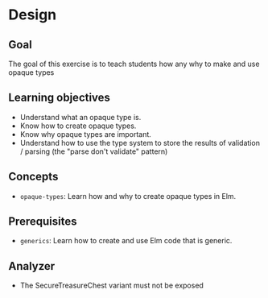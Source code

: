 # Design

## Goal

The goal of this exercise is to teach students how any why to make and use opaque types

## Learning objectives

- Understand what an opaque type is.
- Know how to create opaque types.
- Know why opaque types are important.
- Understand how to use the type system to store the results of validation / parsing (the "parse don't validate" pattern)

## Concepts

- `opaque-types`: Learn how and why to create opaque types in Elm.

## Prerequisites

- `generics`: Learn how to create and use Elm code that is generic.

## Analyzer

- The SecureTreasureChest variant must not be exposed
